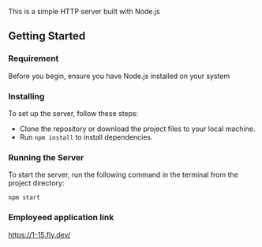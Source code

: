 
This is a simple HTTP server built with Node.js

## Getting Started

### Requirement

Before you begin, ensure you have Node.js installed on your system

### Installing

To set up the server, follow these steps:

- Clone the repository or download the project files to your local machine.
- Run `npm install` to install dependencies.

### Running the Server

To start the server, run the following command in the terminal from the project directory:

`npm start`

### Employeed application link

https://1-15.fly.dev/
